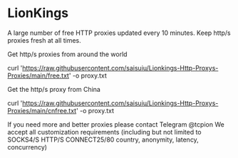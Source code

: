 # LionKings
A large number of free HTTP proxies updated every 10 minutes.
Keep http/s proxies fresh at all times.

Get http/s proxies from around the world

curl 'https://raw.githubusercontent.com/saisuiu/Lionkings-Http-Proxys-Proxies/main/free.txt' -o proxy.txt

Get the http/s proxy from China

curl 'https://raw.githubusercontent.com/saisuiu/Lionkings-Http-Proxys-Proxies/main/cnfree.txt' -o proxy.txt

If you need more and better proxies please contact Telegram @tcpion
We accept all customization requirements (including but not limited to SOCKS4/S HTTP/S CONNECT25/80 country, anonymity, latency, concurrency)